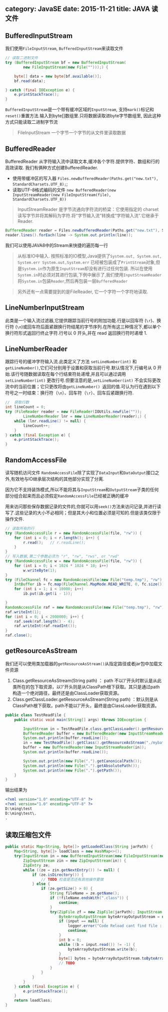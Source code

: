 category: JavaSE
date: 2015-11-21
title: JAVA 读文件
---
## BufferedInputStream
我们使用`FileInputStream`, `BufferedInputStream`来读取文件
```java
// 读取二进制文件
try (BufferedInputStream bf = new BufferedInputStream(
		new FileInputStream(new File("")));) {

	byte[] data = new byte[bf.available()];
	bf.read(data);

} catch (final IOException e) {
	e.printStackTrace();
}
```
`BufferedInputStream`是一个带有缓冲区域的`InputStream`, 支持`mark()`标记和`reset()`重置方法.输入到byte[]数组里.只将数据读取进byte字节数组里, 因此这种方式只能读取二进制字节流
> FileInputStream 一个字节一个字节的从文件里读取数据

## BufferedReader
BufferedReader 从字符输入流中读取文本,缓冲各个字符.提供字符、数组和行的高效读取.
我们有俩种方式创建BufferedReader.
* 使用带缓冲区的写入器 `Files.newBufferedReader(Paths.get("new.txt"), StandardCharsets.UTF_8);`;
* 读取UTF-8格式编码的文件 `new BufferedReader(new InputStreamReader(new FileInputStream(file), StandardCharsets.UTF_8))`

> InputStreamReader 是字节流通向字符流的桥梁：它使用指定的 charset 读写字节并将其解码为字符.将“字节输入流”转换成“字符输入流”.它继承于Reader.

```java
BufferedReader reader = Files.newBufferedReader(Paths.get("new.txt"), StandardCharsets.UTF_8);
reader.lines().forEach(line -> System.out.println(line));
```
我们可以使用JAVA8中的Stream来快捷的遍历每一行
> 从标准IO中输入. 按照标准的IO模型,Java提供了`System.out, System.out, System.err System.out,System.err` 已经被包装成了`PrintStream`对象,但是`System.in`作为原生`InputStream`却没有进行过任何包装. 所以在使用`System.in`时必须对其进行包装,下例中展示了,我们使用`InputStreamReader`将`System.in`包装`Reader`,然后再包装一层`BufferedReader`

> 另外还有一点需要提到的是FileReader, 它一个字符一个字符地读取.

## LineNumberInputStream
此类是一个输入流过滤器,它提供跟踪当前行号的附加功能.行是以回车符 (`\r`)、换行符 (`\n`)或回车符后面紧跟换行符结尾的字节序列.在所有这三种情况下,都以单个换行符形式返回行终止字符.行号以 0 开头,并在 read 返回换行符时递增 1.

## LineNumberReader
跟踪行号的缓冲字符输入流.此类定义了方法 `setLineNumber(int)` 和 `getLineNumber()`,它们可分别用于设置和获取当前行号.默认情况下,行编号从 0 开始.该行号随数据读取在每个行结束符处递增,并且可以通过调用 `setLineNumber(int)` 更改行号.但要注意的是,`setLineNumber(int)` 不会实际更改流中的当前位置；它只更改将由`getLineNumber() `返回的值.可认为行在遇到以下符号之一时结束：换行符（`\n`）、回车符（`\r`）、回车后紧跟换行符.
```java
//  获取行数
int lineCount = 0;
try (FileReader reader = new FileReader(IOUtils.newFile(""));
		LineNumberReader lnr = new LineNumberReader(reader);) {
	while (lnr.readLine() != null) {
		lineCount++;
	}
} catch (final Exception e) {
	e.printStackTrace();
}
```

## RandomAccessFile  
读写随机访问文件 `RandomAccessFile`除了实现了`DataInput`和`DataOutput`接口之外,有效地与IO继承层次结构的其他部分实现了分离.

因为它不支持装饰模式,所以不能将其与`InputStream`和`OutputStream`子类的任何部分组合起来而且必须假定`RandomAccessFile`已经被正确的缓冲

用来访问那些保存数据记录的文件的,你就可以用`seek()`方法来访问记录,并进行读写了.这些记录的大小不必相同；但是其大小和位置必须是可知的.但是该类仅限于操作文件.
```java
// 读取所有的行
try (RandomAccessFile r = new RandomAccessFile(file, "rw")) {
	for (int i = 0; i < r.length(); i++) {
		r.read();	// r.readLine();
	}
}
// 写入数据,第二个参数必须为 "r", "rw", "rws", or "rwd"
try (RandomAccessFile w = new RandomAccessFile(file, "rw")) {
	for (int i = 0; i < 1024 * 1024 * 10; i++)
		w.writeByte(1);
}
try (FileChannel fc = new RandomAccessFile(new File("temp.tmp"), "rw").getChannel();) {
	IntBuffer ib = fc.map(FileChannel.MapMode.READ_WRITE, 0, fc.size()).asIntBuffer();
	for (int i = 1; i < 10000; i++)
		ib.put(ib.get(i - 1));

}
RandomAccessFile raf = new RandomAccessFile(new File("temp.tmp"), "rw");
raf.writeInt(1);
for (int i = 0; i < 2000000; i++) {
	raf.seek(raf.length() - 4);
	raf.writeInt(raf.readInt());
}
raf.close();
```

## getResourceAsStream
我们还可以使用类加载器的`getResourceAsStream()`从指定路径或者jar包中加载文件资源
1. Class.getResourceAsStream(String path) ： path 不以’/'开头时默认是从此类所在的包下取资源，以’/'开头则是从ClassPath根下获取。其只是通过path构造一个绝对路径，最终还是由ClassLoader获取资源。
2. Class.getClassLoader.getResourceAsStream(String path) ：默认则是从ClassPath根下获取，path不能以’/'开头，最终是由ClassLoader获取资源。
```java
public class TestReadFile {
	public static void main(String[] args) throws IOException {

		InputStream in = TestReadFile.class.getClassLoader().getResourceAsStream("./mybatis-config.xml");
		BufferedReader buffer = new BufferedReader(new InputStreamReader(in));
		System.out.println(buffer.readLine());
		in = new TestReadFile().getClass().getResourceAsStream("./mybatis-config.xml");
		buffer = new BufferedReader(new InputStreamReader(in));
		System.out.println(buffer.readLine());

		System.out.println(new File(".").getCanonicalPath());
		System.out.println(new File(".").getAbsolutePath());
		System.out.println(new File(".").getPath());
	}
}
```
输出结果为
```xml
<?xml version="1.0" encoding="UTF-8" ?>
<?xml version="1.0" encoding="UTF-8" ?>
D:\ming\test
D:\ming\test\.
.
```

## 读取压缩包文件
```java
public static Map<String, byte[]> getLoadedClass(String jarPath) {
	Map<String, byte[]> loadClass = new HashMap<>();
	try(InputStream in = new BufferedInputStream(new FileInputStream(new File(jarPath)));
		ZipInputStream zin = new ZipInputStream(in)) {
        ZipEntry ze;
        while ((ze = zin.getNextEntry()) != null) {
            if (ze.isDirectory()) {
                // TODO 检查是否还有其他操作要做
            } else {
                if (ze.getSize() > 0) {
                    String fileName = ze.getName();
                    if (!fileName.endsWith(".class")) {
                        continue;
                    }
					try(ZipFile zf = new ZipFile(jarPath); InputStream input = zf.getInputStream(ze);
						ByteArrayOutputStream byteArrayOutputStream = new ByteArrayOutputStream()) {
						if (input == null) {
							logger.error("Code Reload cant find file : " + fileName);
							continue;
						}
						int b = 0;
						while ((b = input.read()) != -1) {
							byteArrayOutputStream.write(b);
						}
						byte[] bytes = byteArrayOutputStream.toByteArray();
						// TODO 
					}
                }
            }
        }
    } catch (final Exception e) {
        e.printStackTrace();
    }
	return loadClass;
}
```